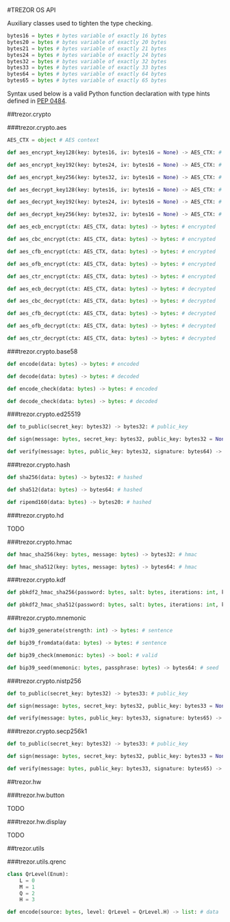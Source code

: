 #TREZOR OS API

Auxiliary classes used to tighten the type checking.

``` python
bytes16 = bytes # bytes variable of exactly 16 bytes
bytes20 = bytes # bytes variable of exactly 20 bytes
bytes21 = bytes # bytes variable of exactly 21 bytes
bytes24 = bytes # bytes variable of exactly 24 bytes
bytes32 = bytes # bytes variable of exactly 32 bytes
bytes33 = bytes # bytes variable of exactly 33 bytes
bytes64 = bytes # bytes variable of exactly 64 bytes
bytes65 = bytes # bytes variable of exactly 65 bytes
```

Syntax used below is a valid Python function declaration with type hints defined in [PEP 0484](https://www.python.org/dev/peps/pep-0484/).

##trezor.crypto

###trezor.crypto.aes

``` python
AES_CTX = object # AES context

def aes_encrypt_key128(key: bytes16, iv: bytes16 = None) -> AES_CTX: # context

def aes_encrypt_key192(key: bytes24, iv: bytes16 = None) -> AES_CTX: # context

def aes_encrypt_key256(key: bytes32, iv: bytes16 = None) -> AES_CTX: # context

def aes_decrypt_key128(key: bytes16, iv: bytes16 = None) -> AES_CTX: # context

def aes_decrypt_key192(key: bytes24, iv: bytes16 = None) -> AES_CTX: # context

def aes_decrypt_key256(key: bytes32, iv: bytes16 = None) -> AES_CTX: # context

def aes_ecb_encrypt(ctx: AES_CTX, data: bytes) -> bytes: # encrypted

def aes_cbc_encrypt(ctx: AES_CTX, data: bytes) -> bytes: # encrypted

def aes_cfb_encrypt(ctx: AES_CTX, data: bytes) -> bytes: # encrypted

def aes_ofb_encrypt(ctx: AES_CTX, data: bytes) -> bytes: # encrypted

def aes_ctr_encrypt(ctx: AES_CTX, data: bytes) -> bytes: # encrypted

def aes_ecb_decrypt(ctx: AES_CTX, data: bytes) -> bytes: # decrypted

def aes_cbc_decrypt(ctx: AES_CTX, data: bytes) -> bytes: # decrypted

def aes_cfb_decrypt(ctx: AES_CTX, data: bytes) -> bytes: # decrypted

def aes_ofb_decrypt(ctx: AES_CTX, data: bytes) -> bytes: # decrypted

def aes_ctr_decrypt(ctx: AES_CTX, data: bytes) -> bytes: # decrypted
```

###trezor.crypto.base58

``` python
def encode(data: bytes) -> bytes: # encoded

def decode(data: bytes) -> bytes: # decoded

def encode_check(data: bytes) -> bytes: # encoded

def decode_check(data: bytes) -> bytes: # decoded
```

###trezor.crypto.ed25519

``` python
def to_public(secret_key: bytes32) -> bytes32: # public_key

def sign(message: bytes, secret_key: bytes32, public_key: bytes32 = None) -> bytes64: # signature

def verify(message: bytes, public_key: bytes32, signature: bytes64) -> bool: # valid
```

###trezor.crypto.hash

``` python
def sha256(data: bytes) -> bytes32: # hashed

def sha512(data: bytes) -> bytes64: # hashed

def ripemd160(data: bytes) -> bytes20: # hashed
```

###trezor.crypto.hd

TODO

###trezor.crypto.hmac

``` python
def hmac_sha256(key: bytes, message: bytes) -> bytes32: # hmac

def hmac_sha512(key: bytes, message: bytes) -> bytes64: # hmac
```

###trezor.crypto.kdf

``` python
def pbkdf2_hmac_sha256(password: bytes, salt: bytes, iterations: int, keylen: int) -> bytes32: # key

def pbkdf2_hmac_sha512(password: bytes, salt: bytes, iterations: int, keylen: int) -> bytes32: # key
```

###trezor.crypto.mnemonic

``` python
def bip39_generate(strength: int) -> bytes: # sentence

def bip39_fromdata(data: bytes) -> bytes: # sentence

def bip39_check(mnemonic: bytes) -> bool: # valid

def bip39_seed(mnemonic: bytes, passphrase: bytes) -> bytes64: # seed
```

###trezor.crypto.nistp256

``` python
def to_public(secret_key: bytes32) -> bytes33: # public_key

def sign(message: bytes, secret_key: bytes32, public_key: bytes33 = None) -> bytes65: # signature

def verify(message: bytes, public_key: bytes33, signature: bytes65) -> bool: # valid
```

###trezor.crypto.secp256k1

``` python
def to_public(secret_key: bytes32) -> bytes33: # public_key

def sign(message: bytes, secret_key: bytes32, public_key: bytes33 = None) -> bytes65: # signature

def verify(message: bytes, public_key: bytes33, signature: bytes65) -> bool: # valid
```

##trezor.hw

###trezor.hw.button

TODO

###trezor.hw.display

TODO

##trezor.utils

###trezor.utils.qrenc

``` python
class QrLevel(Enum):
    L = 0
    M = 1
    Q = 2
    H = 3

def encode(source: bytes, level: QrLevel = QrLevel.H) -> list: # data
```
